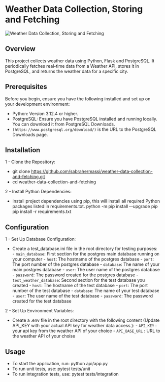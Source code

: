 # Weather Data Collection, Storing and Fetching

![Weather Data Collection, Storing and Fetching](https://img.shields.io/badge/Weather%20Data%20Collection%20and%20Analysis-Python%20%7C%20PostgreSQL%20%7C%20Kafka%20%7C%20Pandas-blue)

## Overview

This project collects weather data using Python, Flask and PostgreSQL. It periodically fetches real-time data from a Weather API, stores it in PostgreSQL, and returns the weather data for a specific city.

## Prerequisites

Before you begin, ensure you have the following installed and set up on your development environment:
- Python: Version 3.12.4 or higher.
- PostgreSQL: Ensure you have PostgreSQL installed and running locally. You can download it from PostgreSQL Downloads.
- `(https://www.postgresql.org/download/)` is the URL to the PostgreSQL Downloads page.

## Installation

1 - Clone the Repository:
- git clone https://github.com/sabrahermassi/weather-data-collection-and-fetching.git
- cd weather-data-collection-and-fetching

2 - Install Python Dependencies:
- Install project dependencies using pip, this will install all required Python packages listed in requirements.txt.
      python -m pip install --upgrade pip
      pip install -r requirements.txt

## Configuration

1 - Set Up Database Configuration:
- Create a test_database.ini file in the root directory for testing purposes:
      - `main_database`: First section for the postgres main database running on your computer
        - `host`: The hostname of the postgres database
        - `port`: The port number of the postgres database
        - `database`: The name of your main postgres database
        - `user`: The user name of the postgres database
        - `password`: The password created for the postgres database
      - `test_weather_database`: Second section for the test database you created
        - `host`: The hostname of the test database
        - `port`: The port number of the test database
        - `database`: The name of your test database
        - `user`: The user name of the test database
        - `password`: The password created for the test database

2 - Set Up Environment Variables:
- Create a .env file in the root directory with the following content (Update API_KEY with your actual API key for weather data access.):
      - `API_KEY` : your api key from the weather API of your choice
      - `API_BASE_URL` : URL to the weather API of your choise

## Usage

- To start the application, run:
  python api/app.py
- To run unit tests, use:
  pytest tests/unit
- To run integration tests, use:
  pytest tests/integration
